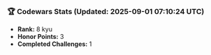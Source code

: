 ### 🏆 Codewars Stats (Updated: 2025-09-01 07:10:24 UTC)

- **Rank:** 8 kyu
- **Honor Points:** 3
- **Completed Challenges:** 1

